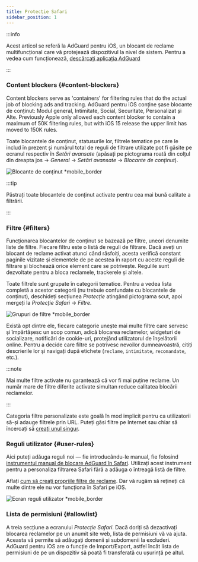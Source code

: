 ```yaml
---
title: Protecție Safari
sidebar_position: 1
---
```


:::info

Acest articol se referă la AdGuard pentru iOS, un blocant de reclame multifuncțional care vă protejează dispozitivul la nivel de sistem. Pentru a vedea cum funcționează, [descărcați aplicația AdGuard](https://agrd.io/download-kb-adblock)

:::

### Content blockers {#content-blockers}

Content blockers serve as 'containers' for filtering rules that do the actual job of blocking ads and tracking. AdGuard pentru iOS conține șase blocante de conținut: Modul general, Intimitate, Social, Securitate, Personalizat și Alte. Previously Apple only allowed each content blocker to contain a maximum of 50K filtering rules, but with iOS 15 release the upper limit has moved to 150K rules.

Toate blocantele de conținut, statusurile lor, filtrele tematice pe care le includ în prezent și numărul total de reguli de filtrare utilizate pot fi găsite pe ecranul respectiv în _Setări avansate_ (apăsați pe pictograma roată din colțul din dreapta jos → _General_ → _Setări avansate_ → _Blocante de conținut_).

![Blocante de conținut \*mobile_border](https://cdn.adtidy.org/public/Adguard/kb/iOS/features/content_blockers_en.jpeg)

:::tip

Păstrați toate blocantele de conținut activate pentru cea mai bună calitate a filtrării.

:::

### Filtre {#filters}

Funcționarea blocantelor de conținut se bazează pe filtre, uneori denumite liste de filtre. Fiecare filtru este o listă de reguli de filtrare. Dacă aveți un blocant de reclame activat atunci când răsfoiți, acesta verifică constant paginile vizitate și elementele de pe acestea în raport cu aceste reguli de filtrare și blochează orice element care se potrivește. Regulile sunt dezvoltate pentru a bloca reclamele, trackerele și altele.

Toate filtrele sunt grupate în categorii tematice. Pentru a vedea lista completă a acestor categorii (nu trebuie confundate cu blocantele de conținut), deschideți secțiunea _Protecție_ atingând pictograma scut, apoi mergeți la _Protecție Safari_ → _Filtre_.

![Grupuri de filtre \*mobile_border](https://cdn.adtidy.org/public/Adguard/kb/iOS/features/filters_group_en.jpeg)

Există opt dintre ele, fiecare categorie unește mai multe filtre care servesc și împărtășesc un scop comun, adică blocarea reclamelor, widgeturi de socializare, notificări de cookie-uri, protejând utilizatorul de înșelătorii online. Pentru a decide care filtre se potrivesc nevoilor dumneavoastră, citiți descrierile lor și navigați după etichete (`reclame`, `intimitate`, `recomandate`, etc.).

:::note

Mai multe filtre activate nu garantează că vor fi mai puține reclame. Un număr mare de filtre diferite activate simultan reduce calitatea blocării reclamelor.

:::

Categoria filtre personalizate este goală în mod implicit pentru ca utilizatorii să-și adauge filtrele prin URL. Puteți găsi filtre pe Internet sau chiar să încercați să [creați unul singur](/general/ad-filtering/create-own-filters).

### Reguli utilizator {#user-rules}

Aici puteți adăuga reguli noi — fie introducându-le manual, fie folosind [instrumentul manual de blocare AdGuard în Safari](#assistant). Utilizați acest instrument pentru a personaliza filtrarea Safari fără a adăuga o întreagă listă de filtre.

Aflați [cum să creați propriile filtre de reclame](/general/ad-filtering/create-own-filters). Dar vă rugăm să rețineți că multe dintre ele nu vor funcționa în Safari pe iOS.

![Ecran reguli utilizator \*mobile_border](https://cdn.adtidy.org/public/Adguard/kb/iOS/features/user_rules_en.jpeg)

### Lista de permisiuni {#allowlist}

A treia secțiune a ecranului _Protecție Safari_. Dacă doriți să dezactivați blocarea reclamelor pe un anumit site web, lista de permisiuni vă va ajuta. Aceasta vă permite să adăugați domenii și subdomenii la excluderi. AdGuard pentru iOS are o funcție de Import/Export, astfel încât lista de permisiuni de pe un dispozitiv să poată fi transferată cu ușurință pe altul.
